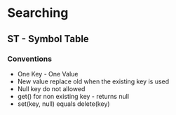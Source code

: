 # Searching

## ST - Symbol Table

### Conventions

* One Key - One Value
* New value replace old when the existing key is used
* Null key do not allowed
* get() for non existing key - returns null
* set(key, null) equals delete(key)

